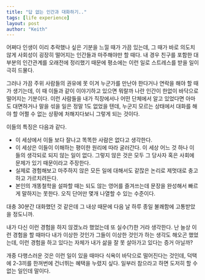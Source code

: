 ```yaml
---
title: "답 없는 인간과 대화하기.."
tags: [life experience]
layout: post
author: "Keith"
---
```


어쩌다 인생이 이리 추락했나 싶은 기분을 느낄 때가 가끔 있는데, 그 때가 바로 의도치 않게 사회성이 굉장히 떨어지는 인간들과 마주해야만 할 때다. 내 경우 친구를 포함한 대부분의 인간관계를 오래전에 정리했기 때문에 평소에는 이런 일로 스트레스를 받을 일이 극히 드물다.

그러나 가끔 주위 사람들의 권유에 못 이겨 누군가를 만난야 한다거나 연락을 해야 할 때가 생기는데, 이 때 이들과 같이 이야기하고 있으면 뭐랄까 나란 인간이 한없이 바닥으로 떨어지는 기분이다. 이런 사람들을 내가 직장에서나 어떤 단체에서 알고 있었다면 아마도 대면하거나 말을 섞을 일은 정말 1도 없었을 텐데, 누군지 모르는 상태에서 대화를 해야 할 어쩔 수 없는 상황에 처해지다보니 그렇게 되는 것이다.

이들의 특징은 다음과 같다.
- 이 세상에서 이들 보다 잘나고 똑똑한 사람은 없다고 생각한다.
- 이 세상은 이들이 이해하는 평이한 원리에 따라 굴러간다. 이 세상 어느 것 하나 이들의 생각되로 되지 않는 일이 없다. 그렇지 않은 것은 모두 그 당사자 혹은 사회에 문제가 있기 때문이라고 주장한다.
- 실제로 경험해보고 마주하지 않은 모든 일에 대해서도 같잖은 논리로 제멋대로 충고하고 가르치려든다.
- 본인의 개똥철학을 설파할 때는 되도 않는 영어를 즐겨쓰는데 문장을 완성해서 빠르게 말하지는 못한다. 오직 단어만 몇개 나열할 수 있는 수준이다.

대충 30분간 대화했던 것 같은데 그 내상 때문에 다음 날 하루 종일 불쾌함에 고통받았을 정도니까. 

내가 다신 이런 경험을 하지 않겠노라 했었는데 또 실수(?)한 거라 생각한다. 난 늘상 이런 경험을 할 때마다 내가 이상한 것인가 그들이 이상한 것인가 하는 생각도 해오곤 했었는데, 이런 경험을 하고 있다는 자체가 내가 삶을 잘 못 살아가고 있다는 증거 아닐까?

개중 다행스러운 것은 이런 일이 있을 때마다 식욕이 바닥으로 떨어진다는 것인데, 덕택에 2-3끼를 한꺼번에 건너뛰는 혜택을 누렸지 싶다. 일부러 참으라고 하면 도저히 할 수 없는 일인데 말이다.

